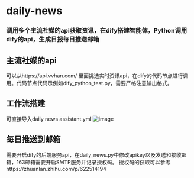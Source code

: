 # daily-news
### 调用多个主流社媒的api获取资讯，在dify搭建智能体，Python调用dify的api，生成日报每日推送邮箱

## 主流社媒的api
可以从https://api.vvhan.com/    里面挑选实时资讯api，在dify的代码节点进行调用。代码节点代码示例如dify_python_test.py，需要严格注意输出格式。

## 工作流搭建
可直接导入daily news assistant.yml
![image](https://github.com/user-attachments/assets/22e865da-d4cd-4ba8-a8e2-e5db9a4b6655)

## 每日推送到邮箱
需要开启dify的后端服务api，在daily_news.py中修改apikey以及发送和接收邮箱，163邮箱需要开启SMTP服务并记录授权码。
授权码的获取可以参考https://zhuanlan.zhihu.com/p/622514194



